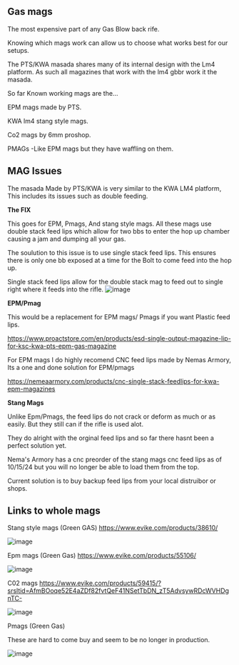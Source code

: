 ## **Gas mags**

The most expensive part of any Gas Blow back rife.  

Knowing which mags work can allow us to choose what works best for our setups.

The PTS/KWA masada shares many of its internal design with the Lm4 platform.  As such all magazines that work with the lm4 gbbr work it the masada.  

So far Known working mags are the... 

EPM mags made by PTS.

KWA lm4 stang style mags. 

Co2 mags by 6mm proshop.

PMAGs -Like EPM mags but they have waffling on them.


## **MAG Issues**

The masada Made by PTS/KWA is very similar to the KWA LM4 platform, This includes its issues such as double feeding.

**The FIX**

This goes for EPM, Pmags, And stang style mags.  All these mags use double stack feed lips which allow for two bbs to enter the hop up chamber causing a jam and dumping all your gas.

The soulution to this issue is to use single stack feed lips.  This ensures there is only one bb exposed at a time for the Bolt to come feed into the hop up.

Single stack feed lips allow for the double stack mag to feed out to single right where it feeds into the rifle.
![image](https://github.com/user-attachments/assets/b4d0570e-4633-48ca-ab4a-0ffbd44b7b84)

**EPM/Pmag**

This would be a replacement for EPM mags/ Pmags if you want Plastic feed lips.

https://www.proactstore.com/en/products/esd-single-output-magazine-lip-for-ksc-kwa-pts-epm-gas-magazine

For EPM mags I do highly recomend CNC feed lips made by Nemas Armory, Its a one and done solution for EPM/pmags

https://nemeaarmory.com/products/cnc-single-stack-feedlips-for-kwa-epm-magazines

**Stang Mags**

Unlike Epm/Pmags, the feed lips do not crack or deform as much or as easily.  But they still can if the rifle is used alot.

They do alright with the orginal feed lips and so far there hasnt been a perfect solution yet.  

Nema's Armory has a cnc preorder of the stang mags cnc feed lips as of 10/15/24 but you will no longer be able to load them from the top.

Current solution is to buy backup feed lips from your local distruibor or shops.





## **Links to whole mags** 

Stang style mags (Green GAS)
https://www.evike.com/products/38610/

![image](https://github.com/user-attachments/assets/bcf5ac00-ea96-4dd0-957f-30c779ca7c42)


Epm mags (Green Gas)
https://www.evike.com/products/55106/

![image](https://github.com/user-attachments/assets/6b4ed770-6ca1-4b75-848e-82debbc72349)


C02 mags 
https://www.evike.com/products/59415/?srsltid=AfmBOoqe52E4aZDf82fvtQeF41NSetTbDN_zT5AdvsywRDcWVHDgnTC-

![image](https://github.com/user-attachments/assets/9eef0aa6-2c56-4249-82fe-cb956d8ad0c1)



Pmags (Green Gas)

These are hard to come buy and seem to be no longer in production.

![image](https://github.com/user-attachments/assets/f882d953-4330-4578-a7d7-3cfc72f8af19)
